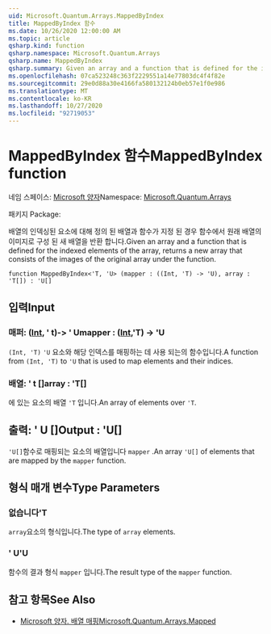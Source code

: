```yaml
---
uid: Microsoft.Quantum.Arrays.MappedByIndex
title: MappedByIndex 함수
ms.date: 10/26/2020 12:00:00 AM
ms.topic: article
qsharp.kind: function
qsharp.namespace: Microsoft.Quantum.Arrays
qsharp.name: MappedByIndex
qsharp.summary: Given an array and a function that is defined for the indexed elements of the array, returns a new array that consists of the images of the original array under the function.
ms.openlocfilehash: 07ca523248c363f2229551a14e77803dc4f4f82e
ms.sourcegitcommit: 29e0d88a30e4166fa580132124b0eb57e1f0e986
ms.translationtype: MT
ms.contentlocale: ko-KR
ms.lasthandoff: 10/27/2020
ms.locfileid: "92719053"
---
```

# <a name="mappedbyindex-function"></a><span data-ttu-id="ac6c7-102">MappedByIndex 함수</span><span class="sxs-lookup"><span data-stu-id="ac6c7-102">MappedByIndex function</span></span>

<span data-ttu-id="ac6c7-103">네임 스페이스: [Microsoft 양자](xref:Microsoft.Quantum.Arrays)</span><span class="sxs-lookup"><span data-stu-id="ac6c7-103">Namespace: [Microsoft.Quantum.Arrays](xref:Microsoft.Quantum.Arrays)</span></span>

<span data-ttu-id="ac6c7-104">패키지 [](https://nuget.org/packages/)</span><span class="sxs-lookup"><span data-stu-id="ac6c7-104">Package: [](https://nuget.org/packages/)</span></span>


<span data-ttu-id="ac6c7-105">배열의 인덱싱된 요소에 대해 정의 된 배열과 함수가 지정 된 경우 함수에서 원래 배열의 이미지로 구성 된 새 배열을 반환 합니다.</span><span class="sxs-lookup"><span data-stu-id="ac6c7-105">Given an array and a function that is defined for the indexed elements of the array, returns a new array that consists of the images of the original array under the function.</span></span>

```qsharp
function MappedByIndex<'T, 'U> (mapper : ((Int, 'T) -> 'U), array : 'T[]) : 'U[]
```


## <a name="input"></a><span data-ttu-id="ac6c7-106">입력</span><span class="sxs-lookup"><span data-stu-id="ac6c7-106">Input</span></span>

### <a name="mapper--intt---u"></a><span data-ttu-id="ac6c7-107">매퍼: ([Int](xref:microsoft.quantum.lang-ref.int), ' t)-> ' U</span><span class="sxs-lookup"><span data-stu-id="ac6c7-107">mapper : ([Int](xref:microsoft.quantum.lang-ref.int),'T) -> 'U</span></span>

<span data-ttu-id="ac6c7-108">`(Int, 'T)` `'U` 요소와 해당 인덱스를 매핑하는 데 사용 되는의 함수입니다.</span><span class="sxs-lookup"><span data-stu-id="ac6c7-108">A function from `(Int, 'T)` to `'U` that is used to map elements and their indices.</span></span>


### <a name="array--t"></a><span data-ttu-id="ac6c7-109">배열: ' t []</span><span class="sxs-lookup"><span data-stu-id="ac6c7-109">array : 'T[]</span></span>

<span data-ttu-id="ac6c7-110">에 있는 요소의 배열 `'T` 입니다.</span><span class="sxs-lookup"><span data-stu-id="ac6c7-110">An array of elements over `'T`.</span></span>



## <a name="output--u"></a><span data-ttu-id="ac6c7-111">출력: ' U []</span><span class="sxs-lookup"><span data-stu-id="ac6c7-111">Output : 'U[]</span></span>

<span data-ttu-id="ac6c7-112">`'U[]`함수로 매핑되는 요소의 배열입니다 `mapper` .</span><span class="sxs-lookup"><span data-stu-id="ac6c7-112">An array `'U[]` of elements that are mapped by the `mapper` function.</span></span>

## <a name="type-parameters"></a><span data-ttu-id="ac6c7-113">형식 매개 변수</span><span class="sxs-lookup"><span data-stu-id="ac6c7-113">Type Parameters</span></span>

### <a name="t"></a><span data-ttu-id="ac6c7-114">없습니다</span><span class="sxs-lookup"><span data-stu-id="ac6c7-114">'T</span></span>

<span data-ttu-id="ac6c7-115">`array`요소의 형식입니다.</span><span class="sxs-lookup"><span data-stu-id="ac6c7-115">The type of `array` elements.</span></span>
### <a name="u"></a><span data-ttu-id="ac6c7-116">' U</span><span class="sxs-lookup"><span data-stu-id="ac6c7-116">'U</span></span>

<span data-ttu-id="ac6c7-117">함수의 결과 형식 `mapper` 입니다.</span><span class="sxs-lookup"><span data-stu-id="ac6c7-117">The result type of the `mapper` function.</span></span>

## <a name="see-also"></a><span data-ttu-id="ac6c7-118">참고 항목</span><span class="sxs-lookup"><span data-stu-id="ac6c7-118">See Also</span></span>

- [<span data-ttu-id="ac6c7-119">Microsoft 양자. 배열 매핑</span><span class="sxs-lookup"><span data-stu-id="ac6c7-119">Microsoft.Quantum.Arrays.Mapped</span></span>](xref:Microsoft.Quantum.Arrays.Mapped)